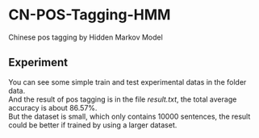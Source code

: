 # CN-POS-Tagging-HMM
Chinese pos tagging by Hidden Markov Model

## Experiment
You can see some simple train and test experimental datas in the folder data.  
And the result of pos tagging is in the file *result.txt*, the total average accuracy is about 86.57%.  
But the dataset is small, which only contains 10000 sentences, the result could be better if trained by using a larger dataset.
